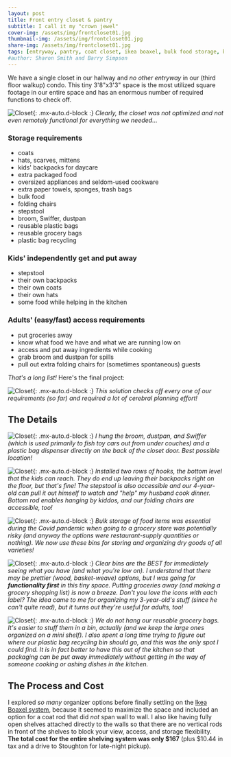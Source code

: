 ```yaml
---
layout: post
title: Front entry closet & pantry
subtitle: I call it my "crown jewel"
cover-img: /assets/img/frontcloset01.jpg
thumbnail-img: /assets/img/frontcloset01.jpg
share-img: /assets/img/frontcloset01.jpg
tags: [entryway, pantry, coat closet, ikea boaxel, bulk food storage, kids storage, labels]
#author: Sharon Smith and Barry Simpson
---
```


We have a single closet in our hallway and *no other entryway* in our (third floor walkup) condo. This tiny 3'8"x3'3" space is the 
most utilized square footage in our entire space and has an enormous number of required functions to check off. 

![Closet](../assets/img/frontcloset07.jpg){: .mx-auto.d-block :}
*Clearly, the closet was not optimized and not even remotely functional for everything we needed...*

### Storage requirements
* coats
* hats, scarves, mittens
* kids' backpacks for daycare
* extra packaged food
* oversized appliances and seldom-used cookware
* extra paper towels, sponges, trash bags
* bulk food 
* folding chairs 
* stepstool
* broom, Swiffer, dustpan
* reusable plastic bags
* reusable grocery bags
* plastic bag recycling

### Kids' independently get and put away
* stepstool
* their own backpacks
* their own coats
* their own hats
* some food while helping in the kitchen

### Adults' (easy/fast) access requirements
* put groceries away 
* know what food we have and what we are running low on 
* access and put away ingredients while cooking 
* grab broom and dustpan for spills 
* pull out extra folding chairs for (sometimes spontaneous) guests

*That's a long list!* Here's the final project: 

![Closet](../assets/img/frontcloset01.jpg){: .mx-auto.d-block :}
*This solution checks off every one of our requirements (so far) and required a lot of cerebral planning effort!*

## The Details

![Closet](../assets/img/frontcloset06.jpg){: .mx-auto.d-block :}
*I hung the broom, dustpan, and Swiffer (which is used primarily to fish toy cars out from under couches) and a 
plastic bag dispenser directly on the back of the closet door. Best possible location!*

![Closet](../assets/img/frontcloset05.jpg){: .mx-auto.d-block :}
*Installed two rows of hooks, the bottom level that the kids can reach. They do end up leaving their backpacks right on the
floor, but that's fine! The stepstool is also accessible and our 4-year-old can pull it out himself to watch and "help" 
my husband cook dinner. Bottom rod enables hanging by kiddos, and our folding chairs are accessible, too!*

![Closet](../assets/img/frontcloset04.jpg){: .mx-auto.d-block :}
*Bulk storage of food items was essential during the Covid pandemic when going to a grocery store was potentially risky 
(and anyway the options were restaurant-supply quantities or nothing). We now use these bins 
for storing and organizing dry goods of all varieties!*

![Closet](../assets/img/frontcloset03.jpg){: .mx-auto.d-block :}
*Clear bins are the BEST for immediately seeing what you have (and what you're low on). I understand that there may be 
prettier (wood, basket-weave) options, but I was going for **functionality first** in this tiny space. Putting groceries away (and making a grocery shopping list) is now a breeze. 
Don't you love the icons with each label? The idea came to me for organizing my 3-year-old's stuff (since he can't quite read), but it turns out they're useful for adults, too!*

![Closet](../assets/img/frontcloset02.jpg){: .mx-auto.d-block :}
*We do not hang our reusable grocery bags. It's easier to stuff them in a bin, actually (and we keep the large ones organized on a mini shelf). I also 
spent a long time trying to figure out where our plastic bag recycling bin should go, and this was the only spot I could find. It is in fact better to have 
this out of the kitchen so that packaging can be put away immediately without getting in the way of someone cooking or ashing dishes in the kitchen.*

## The Process and Cost

I explored *so many* organizer options before finally settling on the [Ikea Boaxel system](https://www.ikea.com/us/en/cat/boaxel-system-47394/), because it seemed to maximize 
the space and included an option for a coat rod that did *not* span wall to wall. I also like having fully open shelves attached 
directly to the walls so that there are no vertical rods in front of the shelves to block your view, access, and storage flexibility. 
**The total cost for the entire shelving system was only $167** (plus $10.44 in tax and a drive to Stoughton for late-night pickup). 